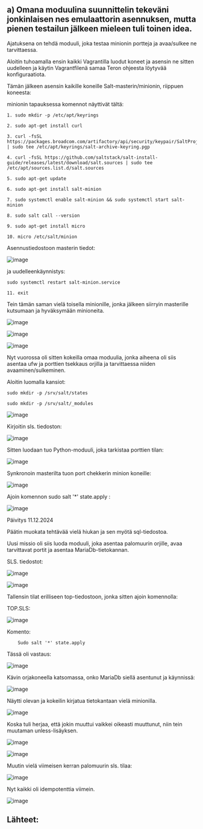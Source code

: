 ## a) Omana moduulina suunnittelin tekeväni jonkinlaisen nes emulaattorin asennuksen, mutta pienen testailun jälkeen mieleen tuli toinen idea.

Ajatuksena on tehdä moduuli, joka testaa minionin portteja ja avaa/sulkee ne tarvittaessa. 

Aloitin tuhoamalla ensin kaikki Vagrantilla luodut koneet ja asensin ne sitten uudelleen ja käytin Vagrantfilenä samaa Teron ohjeesta löytyvää konfiguraatiota.

Tämän jälkeen asensin kaikille koneille Salt-masterin/minionin, riippuen koneesta:

minionin tapauksessa komennot näyttivät tältä:


    1. sudo mkdir -p /etc/apt/keyrings

    2. sudo apt-get install curl
  
    3. curl -fsSL https://packages.broadcom.com/artifactory/api/security/keypair/SaltProjectKey/public | sudo tee /etc/apt/keyrings/salt-archive-keyring.pgp
  
    4. curl -fsSL https://github.com/saltstack/salt-install-guide/releases/latest/download/salt.sources | sudo tee /etc/apt/sources.list.d/salt.sources

    5. sudo apt-get update

    6. sudo apt-get install salt-minion

    7. sudo systemctl enable salt-minion && sudo systemctl start salt-minion

    8. sudo salt call --version

    9. sudo apt-get install micro

    10. micro /etc/salt/minion

Asennustiedostoon masterin tiedot:

![image](https://github.com/user-attachments/assets/f1826934-797a-43a0-a745-62e67a95acb3)

ja uudelleenkäynnistys:

    sudo systemctl restart salt-minion.service

    11. exit


Tein tämän saman vielä toisella minionille, jonka jälkeen siirryin masterille kutsumaan ja hyväksymään minioneita.

![image](https://github.com/user-attachments/assets/8f643346-2f5a-497c-a8ed-ac258ac99913)

![image](https://github.com/user-attachments/assets/ec38c390-66e5-4175-a52e-324bda2227e2)

![image](https://github.com/user-attachments/assets/f957e9a1-00f0-44eb-8851-e49573e09cf5)

Nyt vuorossa oli sitten kokeilla omaa moduulia, jonka aiheena oli siis asentaa ufw ja porttien tsekkaus orjilla ja tarvittaessa niiden avaaminen/sulkeminen.

Aloitin luomalla kansiot:

    sudo mkdir -p /srv/salt/states
    
    sudo mkdir -p /srv/salt/_modules

![image](https://github.com/user-attachments/assets/3f13f654-370c-47d4-b102-e5c36f420c2e)

Kirjoitin sls. tiedoston:

![image](https://github.com/user-attachments/assets/40d8a83b-df9d-456e-8782-7f4bdc4202fc)

Sitten luodaan tuo Python-moduuli, joka tarkistaa porttien tilan:

![image](https://github.com/user-attachments/assets/44b70121-a975-42ea-978c-ccae302a3b18)

Synkronoin masterilta tuon port chekkerin minion koneille:

![image](https://github.com/user-attachments/assets/38590e76-9d73-4b5b-99a2-cfd79d95e568)



Ajoin komennon  sudo salt '*' state.apply  :

![image](https://github.com/user-attachments/assets/dba5cda6-7753-451e-ba14-9f2875e8a406)


Päivitys 11.12.2024

Päätin muokata tehtävää vielä hiukan ja sen myötä sql-tiedostoa.

Uusi missio oli siis luoda moduuli, joka asentaa palomuurin orjille, avaa tarvittavat portit ja asentaa MariaDb-tietokannan.

SLS. tiedostot:

![image](https://github.com/user-attachments/assets/0e32220b-c1a3-449b-b185-f7708206b8be)

![image](https://github.com/user-attachments/assets/c98b8fbd-0f17-49d1-9b5a-35dcfd5dc645)

Tallensin tilat erilliseen top-tiedostoon, jonka sitten ajoin komennolla:

TOP.SLS:

![image](https://github.com/user-attachments/assets/aab72315-e59c-4b5a-9bc6-a5afb0dd3e53)

Komento:

        Sudo salt '*' state.apply

Tässä oli vastaus:

![image](https://github.com/user-attachments/assets/888448a6-f0c4-431b-bd7c-44cf35181b3e)

Kävin orjakoneella katsomassa, onko MariaDb siellä asentunut ja käynnissä:

![image](https://github.com/user-attachments/assets/73fbf2ea-efce-48c7-8968-56582a259d1e)

Näytti olevan ja kokeilin kirjatua tietokantaan vielä minionilla.

![image](https://github.com/user-attachments/assets/d5619ab6-f628-497c-a09d-e996b4f51d2f)


Koska tuli herjaa, että jokin muuttui vaikkei oikeasti muuttunut, niin tein muutaman unless-lisäyksen.

![image](https://github.com/user-attachments/assets/3cbd2d0f-4d97-4766-bfcd-a57e20e1aec3)

![image](https://github.com/user-attachments/assets/3b96721c-6adc-4fb3-9c8d-676e1fa18989)

Muutin vielä viimeisen kerran palomuurin sls. tilaa:

![image](https://github.com/user-attachments/assets/0ec8cd60-9889-4eb2-aa81-a89299c8baac)

Nyt kaikki oli idempotenttia viimein.

![image](https://github.com/user-attachments/assets/32432739-5be3-4125-89ad-9b3cb20da082)











## Lähteet:


